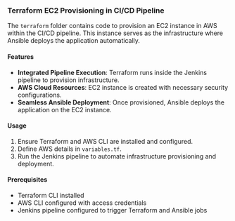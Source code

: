 ### Terraform EC2 Provisioning in CI/CD Pipeline

The `terraform` folder contains code to provision an EC2 instance in AWS within the CI/CD pipeline. This instance serves as the infrastructure where Ansible deploys the application automatically.

#### Features
- **Integrated Pipeline Execution**: Terraform runs inside the Jenkins pipeline to provision infrastructure.
- **AWS Cloud Resources**: EC2 instance is created with necessary security configurations.
- **Seamless Ansible Deployment**: Once provisioned, Ansible deploys the application on the EC2 instance.

#### Usage
1. Ensure Terraform and AWS CLI are installed and configured.
2. Define AWS details in `variables.tf`.
3. Run the Jenkins pipeline to automate infrastructure provisioning and deployment.

#### Prerequisites
- Terraform CLI installed  
- AWS CLI configured with access credentials  
- Jenkins pipeline configured to trigger Terraform and Ansible jobs
